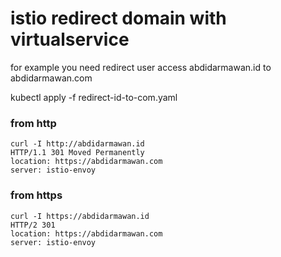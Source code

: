 # istio redirect domain with virtualservice
for example you need redirect user access abdidarmawan.id to abdidarmawan.com

kubectl apply -f redirect-id-to-com.yaml

### from http
```
curl -I http://abdidarmawan.id
HTTP/1.1 301 Moved Permanently
location: https://abdidarmawan.com
server: istio-envoy
```
### from https
```
curl -I https://abdidarmawan.id
HTTP/2 301
location: https://abdidarmawan.com
server: istio-envoy
```
